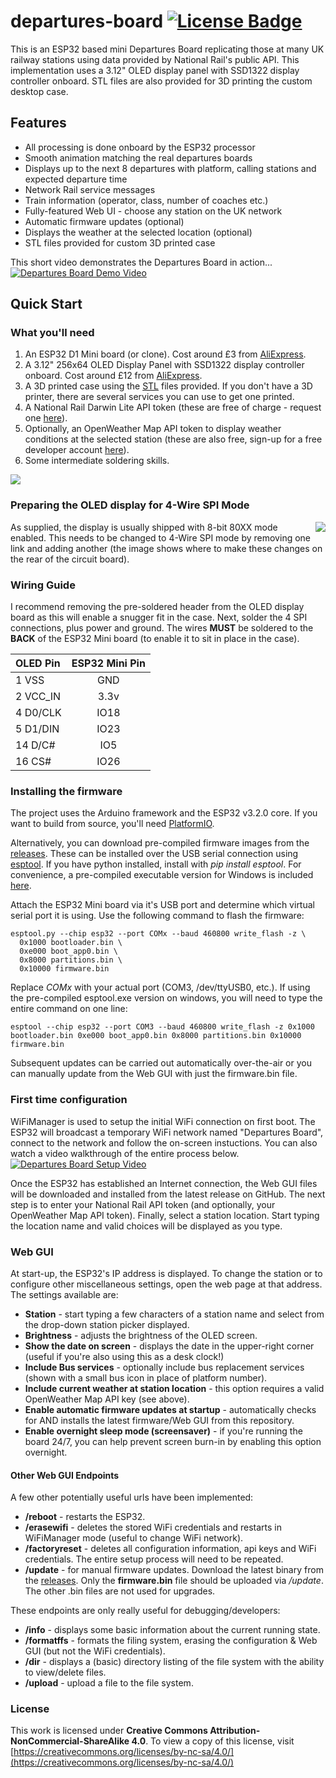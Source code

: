 # departures-board [![License Badge](https://img.shields.io/badge/BY--NC--SA%204.0%20License-grey?style=flat&logo=creativecommons&logoColor=white)](https://creativecommons.org/licenses/by-nc-sa/4.0/)

This is an ESP32 based mini Departures Board replicating those at many UK railway stations using data provided by National Rail's public API. This implementation uses a 3.12" OLED display panel with SSD1322 display controller onboard. STL files are also provided for 3D printing the custom desktop case.

## Features
* All processing is done onboard by the ESP32 processor
* Smooth animation matching the real departures boards
* Displays up to the next 8 departures with platform, calling stations and expected departure time
* Network Rail service messages
* Train information (operator, class, number of coaches etc.)
* Fully-featured Web UI - choose any station on the UK network
* Automatic firmware updates (optional)
* Displays the weather at the selected location (optional)
* STL files provided for custom 3D printed case

This short video demonstrates the Departures Board in action...
[![Departures Board Demo Video](https://github.com/user-attachments/assets/409b9a82-33a9-4351-ac87-f7e44ac56795)](https://youtu.be/N3pHk6yqwvo)

## Quick Start

### What you'll need

1. An ESP32 D1 Mini board (or clone). Cost around £3 from [AliExpress](https://www.aliexpress.com/item/1005005972627549.html).
2. A 3.12" 256x64 OLED Display Panel with SSD1322 display controller onboard. Cost around £12 from [AliExpress](https://www.aliexpress.com/item/1005005985371717.html).
3. A 3D printed case using the [STL](https://github.com/gadec-uk/departures-board/tree/main/stl) files provided. If you don't have a 3D printer, there are several services you can use to get one printed.
4. A National Rail Darwin Lite API token (these are free of charge - request one [here](https://realtime.nationalrail.co.uk/OpenLDBWSRegistration)).
5. Optionally, an OpenWeather Map API token to display weather conditions at the selected station (these are also free, sign-up for a free developer account [here](https://home.openweathermap.org/users/sign_up)).
6. Some intermediate soldering skills.

<img src="https://github.com/user-attachments/assets/bf9ea2c5-0317-4f73-8f83-b32a91f02cfc" align="center">

### Preparing the OLED display for 4-Wire SPI Mode

<img src="https://github.com/user-attachments/assets/cd176b57-ced6-486b-9a0d-9eee150dc813" align="right">
As supplied, the display is usually shipped with 8-bit 80XX mode enabled. This needs to be changed to 4-Wire SPI mode by removing one link and adding another (the image shows where to make these changes on the rear of the circuit board).

### Wiring Guide

I recommend removing the pre-soldered header from the OLED display board as this will enable a snugger fit in the case. Next, solder the 4 SPI connections, plus power and ground. The wires **MUST** be soldered to the **BACK** of the ESP32 Mini board (to enable it to sit in place in the case).

| OLED Pin | ESP32 Mini Pin |
|:---------|:-------------:|
| 1 VSS | GND |
| 2 VCC_IN | 3.3v |
| 4 D0/CLK | IO18 |
| 5 D1/DIN | IO23 |
| 14 D/C# | IO5 |
| 16 CS# | IO26 |

### Installing the firmware

The project uses the Arduino framework and the ESP32 v3.2.0 core. If you want to build from source, you'll need [PlatformIO](https://platformio.org).

Alternatively, you can download pre-compiled firmware images from the [releases](https://github.com/gadec-uk/departures-board/releases). These can be installed over the USB serial connection using [esptool](https://github.com/espressif/esptool). If you have python installed, install with *pip install esptool*. For convenience, a pre-compiled executable version for Windows is included [here](https://github.com/gadec-uk/departures-board/tree/main/esptool).

Attach the ESP32 Mini board via it's USB port and determine which virtual serial port it is using. Use the following command to flash the firmware:

```
esptool.py --chip esp32 --port COMx --baud 460800 write_flash -z \
  0x1000 bootloader.bin \
  0xe000 boot_app0.bin \
  0x8000 partitions.bin \
  0x10000 firmware.bin
```

Replace *COMx* with your actual port (COM3, /dev/ttyUSB0, etc.). If using the pre-compiled esptool.exe version on windows, you will need to type the entire command on one line:
```
esptool --chip esp32 --port COM3 --baud 460800 write_flash -z 0x1000 bootloader.bin 0xe000 boot_app0.bin 0x8000 partitions.bin 0x10000 firmware.bin
```

Subsequent updates can be carried out automatically over-the-air or you can manually update from the Web GUI with just the firmware.bin file.

### First time configuration

WiFiManager is used to setup the initial WiFi connection on first boot. The ESP32 will broadcast a temporary WiFi network named "Departures Board", connect to the network and follow the on-screen instuctions. You can also watch a video walkthrough of the entire process below.
[![Departures Board Setup Video](https://github.com/user-attachments/assets/176f0489-d846-42de-913f-eb838d9ab941)](https://youtu.be/bMyI56zwHyc)

Once the ESP32 has established an Internet connection, the Web GUI files will be downloaded and installed from the latest release on GitHub. The next step is to enter your National Rail API token (and optionally, your OpenWeather Map API token). Finally, select a station location. Start typing the location name and valid choices will be displayed as you type.

### Web GUI

At start-up, the ESP32's IP address is displayed. To change the station or to configure other miscellaneous settings, open the web page at that address. The settings available are:
- **Station** - start typing a few characters of a station name and select from the drop-down station picker displayed.
- **Brightness** - adjusts the brightness of the OLED screen.
- **Show the date on screen** - displays the date in the upper-right corner (useful if you're also using this as a desk clock!)
- **Include Bus services** - optionally include bus replacement services (shown with a small bus icon in place of platform number).
- **Include current weather at station location** - this option requires a valid OpenWeather Map API key (see above).
- **Enable automatic firmware updates at startup** - automatically checks for AND installs the latest firmware/Web GUI from this repository.
- **Enable overnight sleep mode (screensaver)** - if you're running the board 24/7, you can help prevent screen burn-in by enabling this option overnight.

#### Other Web GUI Endpoints

A few other potentially useful urls have been implemented:
- **/reboot** - restarts the ESP32.
- **/erasewifi** - deletes the stored WiFi credentials and restarts in WiFiManager mode (useful to change WiFi network).
- **/factoryreset** - deletes all configuration information, api keys and WiFi credentials. The entire setup process will need to be repeated.
- **/update** - for manual firmware updates. Download the latest binary from the [releases](https://github.com/gadec-uk/departures-board/releases). Only the **firmware.bin** file should be uploaded via */update*. The other .bin files are not used for upgrades.

These endpoints are only really useful for debugging/developers:
- **/info** - displays some basic information about the current running state.
- **/formatffs** - formats the filing system, erasing the configuration & Web GUI (but not the WiFi credentials).
- **/dir** - displays a (basic) directory listing of the file system with the ability to view/delete files.
- **/upload** - upload a file to the file system.

### License
This work is licensed under **Creative Commons Attribution-NonCommercial-ShareAlike 4.0**. To view a copy of this license, visit [https://creativecommons.org/licenses/by-nc-sa/4.0/](https://creativecommons.org/licenses/by-nc-sa/4.0/)
